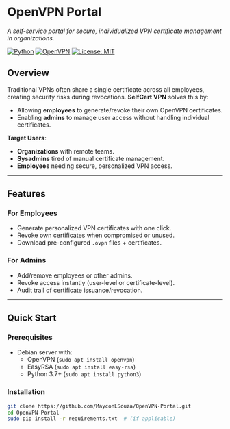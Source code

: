 # OpenVPN Portal 

*A self-service portal for secure, individualized VPN certificate management in organizations.*

[![Python](https://img.shields.io/badge/python-3.7+-blue.svg)](https://www.python.org/)
[![OpenVPN](https://img.shields.io/badge/OpenVPN-2.4%2B-brightgreen)](https://openvpn.net/)
[![License: MIT](https://img.shields.io/badge/License-MIT-yellow.svg)](LICENSE)

## Overview
Traditional VPNs often share a single certificate across all employees, creating security risks during revocations. **SelfCert VPN** solves this by:
- Allowing **employees** to generate/revoke their own OpenVPN certificates.
- Enabling **admins** to manage user access without handling individual certificates.

**Target Users**:
- **Organizations** with remote teams.
- **Sysadmins** tired of manual certificate management.
- **Employees** needing secure, personalized VPN access.

---

## Features
### For Employees
- Generate personalized VPN certificates with one click.
- Revoke own certificates when compromised or unused.
- Download pre-configured `.ovpn` files + certificates.

### For Admins
- Add/remove employees or other admins.
- Revoke access instantly (user-level or certificate-level).
- Audit trail of certificate issuance/revocation.

---

## Quick Start
### Prerequisites
- Debian server with:
  - OpenVPN (`sudo apt install openvpn`)
  - EasyRSA (`sudo apt install easy-rsa`)
  - Python 3.7+ (`sudo apt install python3`)

### Installation
```bash
git clone https://github.com/MayconLSouza/OpenVPN-Portal.git
cd OpenVPN-Portal
sudo pip install -r requirements.txt  # (if applicable)
